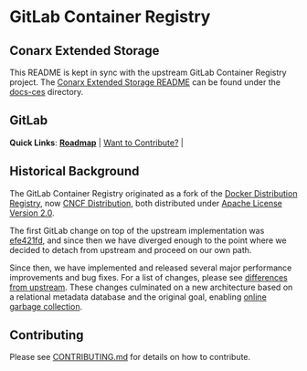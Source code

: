 # GitLab Container Registry

## Conarx Extended Storage

This README is kept in sync with the upstream GitLab Container Registry project.
The [Conarx Extended Storage README](./docs-ces/README.md) can be found under the
[docs-ces](./docs-ces/) directory.

## GitLab

**Quick Links**:
[**Roadmap**](https://about.gitlab.com/handbook/engineering/development/ops/package/#roadmap) |
[Want to Contribute?](#contributing) |

## Historical Background

The GitLab Container Registry originated as a fork of the
[Docker Distribution Registry](https://github.com/docker-archive/docker-registry),
now [CNCF Distribution](https://github.com/distribution/distribution), both
distributed under [Apache License Version 2.0](LICENSE).

The first GitLab change on top of the upstream implementation was
[efe421fd](https://gitlab.com/gitlab-org/container-registry/-/commit/efe421fde5bfb1312c98863edee25856ba5fd204),
and since then we have diverged enough to the point where we decided
to detach from upstream and proceed on our own path.

Since then, we have implemented and released several major performance
improvements and bug fixes. For a list of changes, please see
[differences from upstream](docs/upstream-differences.md).
These changes culminated on a new architecture based on a relational metadata
database and the original goal, enabling
[online garbage collection](docs/spec/gitlab/online-garbage-collection.md).

## Contributing

Please see [CONTRIBUTING.md](CONTRIBUTING.md) for details on how to contribute.
